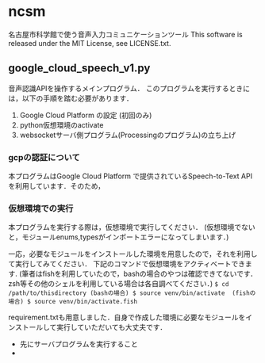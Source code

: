 # ncsm
名古屋市科学館で使う音声入力コミュニケーションツール
This software is released under the MIT License, see LICENSE.txt.

## google_cloud_speech_v1.py
音声認識APIを操作するメインプログラム．
このプログラムを実行するときには，以下の手順を踏む必要があります．
1. Google Cloud Platform の設定 (初回のみ)
2. python仮想環境のactivate
3. websocketサーバ側プログラム(Processingのプログラム)の立ち上げ

### gcpの認証について
本プログラムはGoogle Cloud Platform で提供されているSpeech-to-Text APIを利用しています．そのため，


### 仮想環境での実行
本プログラムを実行する際は，仮想環境で実行してください．
(仮想環境でないと，モジュールenums,typesがインポートエラーになってしまいます．)

一応，必要なモジュールをインストールした環境を用意したので，それを利用して実行してみてください．
下記のコマンドで仮想環境をアクティベートできます.
(筆者はfishを利用していたので，bashの場合のやつは確認できてないです．zsh等その他のシェルを利用している場合は各自調べてください．)
`
$ cd /path/to/thisdirectory
(bashの場合) $ source venv/bin/activate 
(fishの場合) $ source venv/bin/activate.fish
`

requirement.txtも用意しました．自身で作成した環境に必要なモジュールをインストールして実行していただいても大丈夫です．


- 先にサーバプログラムを実行すること
- 
